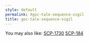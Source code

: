 ```yaml
---
style: default
permalink: Xgoc-tale-sequence-vigil
title: goc-tale-sequence-vigil
---
```

You may also like:
[SCP-1730](http://scp-wiki.net/scp-1730)
[SCP-184](http://scp-wiki.net/scp-184)